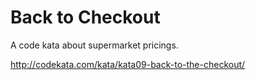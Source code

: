 # Back to Checkout

A code kata about supermarket pricings.

http://codekata.com/kata/kata09-back-to-the-checkout/
